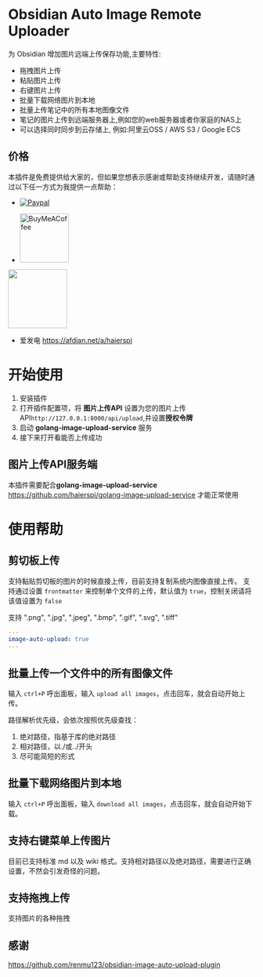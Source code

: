 # Obsidian Auto Image Remote Uploader

为 Obsidian 增加图片远端上传保存功能,主要特性:

- 拖拽图片上传
- 粘贴图片上传
- 右键图片上传
- 批量下载网络图片到本地
- 批量上传笔记中的所有本地图像文件
- 笔记的图片上传到远端服务器上,例如您的web服务器或者你家庭的NAS上
- 可以选择同时同步到云存储上, 例如:阿里云OSS / AWS S3 / Google ECS
## 价格

本插件是免费提供给大家的，但如果您想表示感谢或帮助支持继续开发，请随时通过以下任一方式为我提供一点帮助：

- [![Paypal](https://img.shields.io/badge/paypal-HaierSpi-yellow?style=social&logo=paypal)](https://paypal.me/haierspi)

- [<img src="https://cdn.buymeacoffee.com/buttons/v2/default-yellow.png" alt="BuyMeACoffee" width="100">](https://www.buymeacoffee.com/haierspi)
<img src="https://raw.githubusercontent.com/haierspi/obsidian-auto-image-remote-uploader/main/bmc_qr.png" style="width:120px;height:auto;">


- 爱发电 https://afdian.net/a/haierspi

# 开始使用

1. 安装插件
2. 打开插件配置项，将 **图片上传API** 设置为您的图片上传API`http://127.0.0.1:8000/api/upload`,并设置**授权令牌**
3. 启动 **golang-image-upload-service** 服务
4. 接下来打开看能否上传成功

## 图片上传API服务端

本插件需要配合**golang-image-upload-service** https://github.com/haierspi/golang-image-upload-service 才能正常使用

# 使用帮助

## 剪切板上传

支持黏贴剪切板的图片的时候直接上传，目前支持复制系统内图像直接上传。
支持通过设置 `frontmatter` 来控制单个文件的上传，默认值为 `true`，控制关闭请将该值设置为 `false`

支持 ".png", ".jpg", ".jpeg", ".bmp", ".gif", ".svg", ".tiff"

```yaml
---
image-auto-upload: true
---
```

## 批量上传一个文件中的所有图像文件

输入 `ctrl+P` 呼出面板，输入 `upload all images`，点击回车，就会自动开始上传。

路径解析优先级，会依次按照优先级查找：

1. 绝对路径，指基于库的绝对路径
2. 相对路径，以./或../开头
3. 尽可能简短的形式

## 批量下载网络图片到本地

输入 `ctrl+P` 呼出面板，输入 `download all images`，点击回车，就会自动开始下载。

## 支持右键菜单上传图片

目前已支持标准 md 以及 wiki 格式。支持相对路径以及绝对路径，需要进行正确设置，不然会引发奇怪的问题。

## 支持拖拽上传
支持图片的各种拖拽

## 感谢

https://github.com/renmu123/obsidian-image-auto-upload-plugin